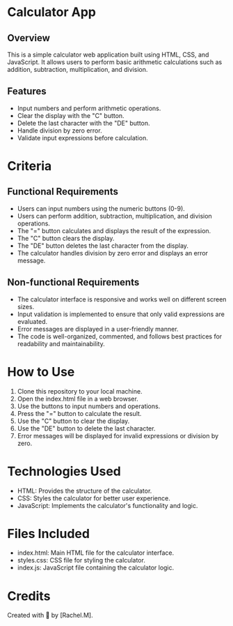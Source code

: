# Calculator App


## Overview

This is a simple calculator web application built using HTML, CSS, and JavaScript. It allows users to perform basic arithmetic calculations such as addition, subtraction, multiplication, and division.

## Features

- Input numbers and perform arithmetic operations.
- Clear the display with the "C" button.
- Delete the last character with the "DE" button.
- Handle division by zero error.
- Validate input expressions before calculation.


# Criteria

## Functional Requirements

- Users can input numbers using the numeric buttons (0-9).
- Users can perform addition, subtraction, multiplication, and division operations.
- The "=" button calculates and displays the result of the expression.
- The "C" button clears the display.
- The "DE" button deletes the last character from the display.
- The calculator handles division by zero error and displays an error message.

## Non-functional Requirements

- The calculator interface is responsive and works well on different screen sizes.
- Input validation is implemented to ensure that only valid expressions are evaluated.
- Error messages are displayed in a user-friendly manner.
- The code is well-organized, commented, and follows best practices for readability and maintainability.

# How to Use

1. Clone this repository to your local machine.
2. Open the index.html file in a web browser.
3. Use the buttons to input numbers and operations.
4. Press the "=" button to calculate the result.
5. Use the "C" button to clear the display.
6. Use the "DE" button to delete the last character.
7. Error messages will be displayed for invalid expressions or division by zero.

# Technologies Used

- HTML: Provides the structure of the calculator.
- CSS: Styles the calculator for better user experience.
- JavaScript: Implements the calculator's functionality and logic.

# Files Included

- index.html: Main HTML file for the calculator interface.
- styles.css: CSS file for styling the calculator.
- index.js: JavaScript file containing the calculator logic.

# Credits

Created with 💖 by [Rachel.M].
